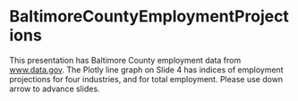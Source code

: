 # BaltimoreCountyEmploymentProjections
This presentation has Baltimore County employment data from www.data.gov. The Plotly line graph on Slide 4 has indices of employment projections for four industries, and for total employment. Please use down arrow to advance slides.

